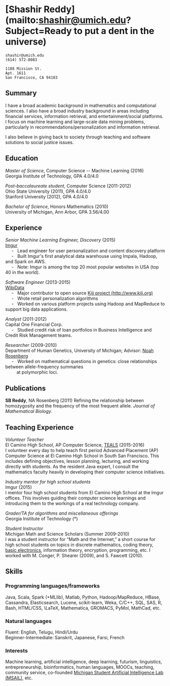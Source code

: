 [Shashir Reddy](mailto:shashir@umich.edu?Subject=Ready to put a dent in the universe)
=============

	shashir@umich.edu
	(614) 572-8083

	1188 Mission St.
	Apt. 1611
	San Francisco, CA 94103

Summary
-------

I have a broad academic background in mathematics and computational sciences. I also have a broad industry background in areas including financial services, information retrieval, and entertainment/social platforms. I focus on machine learning and large-scale data mining problems, particularly in recommendations/personalization and information retrieval.

I also believe in giving back to society through teaching and software solutions to social justice issues.


Education
---------

*Master of Science*, Computer Science -- Machine Learning (2016) \
Georgia Institute of Technology, GPA 4.0/4.0

*Post-baccalaureate student*, Computer Science (2011-2012) \
Ohio State University (2011), GPA 4.0/4.0 \
Stanford University (2012), GPA 4.0/4.0

*Bachelor of Science*, Honors Mathematics (2010) \
University of Michigan, Ann Arbor, GPA 3.56/4.00

Experience
----------

*Senior Machine Learning Engineer, Discovery* (2015) \
[Imgur](http://imgur.com) \
&nbsp;&nbsp;&nbsp;&nbsp; - &nbsp; Lead engineer for user personalization and content discovery platform \
&nbsp;&nbsp;&nbsp;&nbsp; - &nbsp; Built Imgur's first analytical data warehouse using Impala, Hadoop, and Spark on AWS. \
&nbsp;&nbsp;&nbsp;&nbsp; - &nbsp; Note: Imgur is among the top 20 most popular websites in USA (top 40 in the world).

*Software Engineer* (2013-2015) \
[WibiData](https://www.crunchbase.com/organization/wibidata#/entity) \
&nbsp;&nbsp;&nbsp;&nbsp; - &nbsp; Major contributor to open source [Kiji project (http://www.kiji.org)](http://www.kiji.org) \
&nbsp;&nbsp;&nbsp;&nbsp; - &nbsp; Wrote retail personalization algorithms \
&nbsp;&nbsp;&nbsp;&nbsp; - &nbsp; Worked on various platform projects using Hadoop and MapReduce to support big data applications.

*Analyst* (2011-2012) \
Capital One Financial Corp.\
&nbsp;&nbsp;&nbsp;&nbsp; - &nbsp; Studied credit risk of loan portfolios in Business Intelligence and Credit Risk Management teams.

*Researcher* (2009-2010) \
Department of Human Genetics, University of Michigan; Advisor: [Noah Rosenberg](https://rosenberglab.stanford.edu/alumni.html) \
&nbsp;&nbsp;&nbsp;&nbsp; - &nbsp; Worked on mathematical questions in genetics: close relationships between allele-frequency summaries \
&nbsp;&nbsp;&nbsp;&nbsp;&nbsp;&nbsp;&nbsp;&nbsp; at polymorphic loci.


Publications
------------

**SB Reddy**, NA Rosenberg (2011) Refining the relationship between homozygosity and the frequency of the most frequent allele. *Journal of Mathematical Biology.*


Teaching Experience
--------

*Volunteer Teacher* \
El Camino High School, AP Computer Science, [TEALS](https://www.tealsk12.org/) (2015-2016) \
I volunteer every day to help teach first period Advanced Placement (AP) Computer Science at El Camino High School in South San Francisco. This includes defining objectives, lesson planning, lecturing, and working directly with students. As the resident Java expert, I consult the mathematics faculty heavily in developing their computer science initiatives.

*Industry mentor for high school students* \
Imgur (2015) \
I mentor four high school students from El Camino High School at the Imgur offices. This involves guiding their computer science learnings and introducing them to the workings of a real technology company.

*Grader/TA for algorithms and miscellaneous offerings* \
Georgia Institute of Technology (*)

*Student Instructor* \
Michigan Math and Science Scholars (Summer 2009-2010) \
I was a student instructor for “Math and the Internet,” a short course for high school students on topics in discrete mathematics, coding theory, [basic electronics](http://www-personal.umich.edu/~mconger/2010/Clock/index.html), information theory, encryption, programming, etc. I worked with M. Conger, P. Shearer (2009), and S. Fawcett (2010).

Skills
------

### Programming languages/frameworks

Java, Scala, Spark (+MLlib), Matlab, Python, Hadoop/MapReduce, HBase, Cassandra, Elasticsearch, Lucene, scikit-learn, Weka, C/C++, SQL, SAS, R, Bash, HTML/CSS, \LaTeX, Mathematica, GROMACS, PyMol, MathCad, etc.

### Natural languages

Fluent: English, Telugu, Hindi/Urdu \
Beginner-Intermediate: Sanskrit, Japanese, Farsi, French

### Interests

Machine learning, artificial intelligence, deep learning, futurism, linguistics, entrepreneurship, bioinformatics, human languages, MOOCs, teaching, community service, co-founded [Michigan Student Artificial Intelligence Lab (MSAIL)](https://maizepages.umich.edu/organization/msail), etc.


